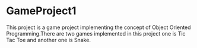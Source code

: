 # GameProject1
This project is a game project implementing the concept of Object Oriented Programming.There are two games implemented in this project one is Tic Tac Toe and another one is Snake.
